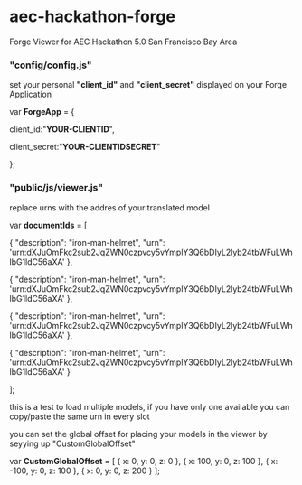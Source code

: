 # aec-hackathon-forge
Forge Viewer for AEC Hackathon 5.0 San Francisco Bay Area

### **"config/config.js"**
set your personal **"client_id"** and **"client_secret"** displayed on your Forge Application

var **ForgeApp** = {

  client_id:"**YOUR-CLIENTID**",
  
  client_secret:"**YOUR-CLIENTIDSECRET**"
  
};

### **"public/js/viewer.js"**
replace urns with the addres of your translated model

var **documentIds** = [

{ "description": "iron-man-helmet", "urn": 'urn:dXJuOmFkc2sub2JqZWN0czpvcy5vYmplY3Q6bDIyL2lyb24tbWFuLWhlbG1ldC56aXA' },

{ "description": "iron-man-helmet", "urn": 'urn:dXJuOmFkc2sub2JqZWN0czpvcy5vYmplY3Q6bDIyL2lyb24tbWFuLWhlbG1ldC56aXA' },

{ "description": "iron-man-helmet", "urn": 'urn:dXJuOmFkc2sub2JqZWN0czpvcy5vYmplY3Q6bDIyL2lyb24tbWFuLWhlbG1ldC56aXA' },

{ "description": "iron-man-helmet", "urn": 'urn:dXJuOmFkc2sub2JqZWN0czpvcy5vYmplY3Q6bDIyL2lyb24tbWFuLWhlbG1ldC56aXA' }

];

this is a test to load multiple models, if you have only one available you can copy/paste the same urn in every slot

you can set the global offset for placing your models in the viewer by seyying up "CustomGlobalOffset"

var **CustomGlobalOffset** = [
    { x: 0, y: 0, z: 0 },
    { x: 100, y: 0, z: 100 },
    { x: -100, y: 0, z: 100 },
    { x: 0, y: 0, z: 200 }
];

